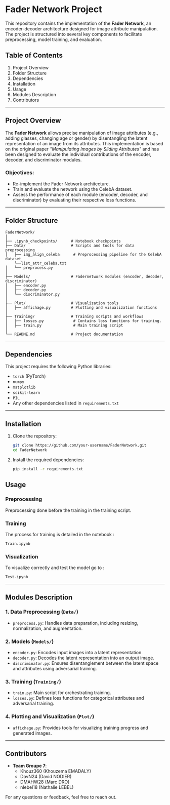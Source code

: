 # Fader Network Project

This repository contains the implementation of the **Fader Network**, an encoder-decoder architecture designed for image attribute manipulation. The project is structured into several key components to facilitate preprocessing, model training, and evaluation.

## Table of Contents
1. Project Overview
2. Folder Structure
3. Dependencies
4. Installation
5. Usage
6. Modules Description
7. Contributors

---

## Project Overview

The **Fader Network** allows precise manipulation of image attributes (e.g., adding glasses, changing age or gender) by disentangling the latent representation of an image from its attributes. This implementation is based on the original paper _"Manipulating Images by Sliding Attributes"_ and has been designed to evaluate the individual contributions of the encoder, decoder, and discriminator modules.

### Objectives:
- Re-implement the Fader Network architecture.
- Train and evaluate the network using the CelebA dataset.
- Assess the performance of each module (encoder, decoder, and discriminator) by evaluating their respective loss functions.

---

## Folder Structure

```
FaderNetwork/
│
├── .ipynb_checkpoints/      # Notebook checkpoints
├── Data/                    # Scripts and tools for data preprocessing
│   ├── img_align_celeba      # Preprocessing pipeline for the CelebA dataset
    └──list_attr_celeba.txt 
│   └── preprocess.py 
│
├── Models/                  # Fadernetwork modules (encoder, decoder, discriminator)
│   ├── encoder.py
│   ├── decoder.py
│   └── discriminator.py
│
├── Plot/                    # Visualization tools
│   ├── affichage.py         # Plotting and visualization functions
│  
├── Training/                # Training scripts and workflows
│   ├── losses.py             # Contains loss functions for training.
│   ├── train.py              # Main training script
│
└── README.md                # Project documentation
```

---

## Dependencies

This project requires the following Python libraries:
- `torch` (PyTorch)
- `numpy`
- `matplotlib`
- `scikit-learn`
- `PIL`
- Any other dependencies listed in `requirements.txt`

---

## Installation

1. Clone the repository:
   ```bash
   git clone https://github.com/your-username/FaderNetwork.git
   cd FaderNetwork
   ```

2. Install the required dependencies:
   ```bash
   pip install -r requirements.txt
   ```


## Usage

### Preprocessing
Preprocessing done before the training in the training script.


### Training
The process for training is detailed in the notebook : 
```bash
Train.ipynb
```

### Visualization
To visualize correctly and test the model go to :
```bash
Test.ipynb
```

---

## Modules Description

### 1. Data Preprocessing (`Data/`)
- `preprocess.py`: Handles data preparation, including resizing, normalization, and augmentation.

### 2. Models (`Models/`)
- `encoder.py`: Encodes input images into a latent representation.
- `decoder.py`: Decodes the latent representation into an output image.
- `discriminator.py`: Ensures disentanglement between the latent space and attributes using adversarial training.

### 3. Training (`Training/`)
- `train.py`: Main script for orchestrating training.
- `losses.py`: Defines loss functions for categorical attributes and adversarial training.
  
### 4. Plotting and Visualization (`Plot/`)
- `affichage.py`: Provides tools for visualizing training progress and generated images.

---

## Contributors
- **Team Groupe 7**:
  - Khouz360 (Khouzema EMADALY)
  - DavN24 (David NODIER) 
  - DMAHW28 (Marc DRO)
  - nlebel18 (Nathalie LEBEL)

For any questions or feedback, feel free to reach out.
